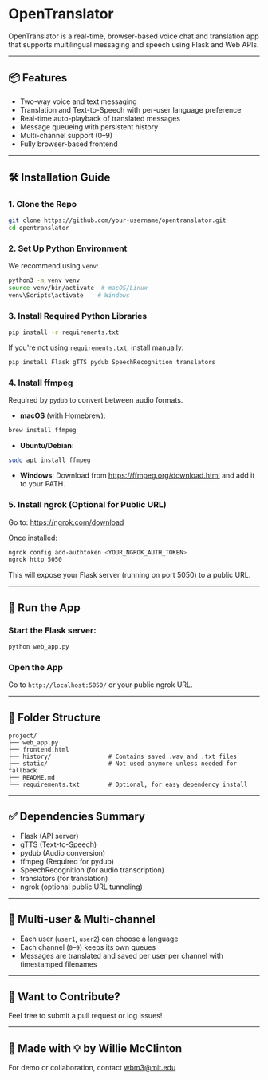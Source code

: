 # OpenTranslator

OpenTranslator is a real-time, browser-based voice chat and translation app that supports multilingual messaging and speech using Flask and Web APIs.

---

## 📦 Features
- Two-way voice and text messaging
- Translation and Text-to-Speech with per-user language preference
- Real-time auto-playback of translated messages
- Message queueing with persistent history
- Multi-channel support (0–9)
- Fully browser-based frontend

---

## 🛠 Installation Guide

### 1. Clone the Repo
```bash
git clone https://github.com/your-username/opentranslator.git
cd opentranslator
```

### 2. Set Up Python Environment
We recommend using `venv`:
```bash
python3 -m venv venv
source venv/bin/activate  # macOS/Linux
venv\Scripts\activate    # Windows
```

### 3. Install Required Python Libraries
```bash
pip install -r requirements.txt
```
If you're not using `requirements.txt`, install manually:
```bash
pip install Flask gTTS pydub SpeechRecognition translators
```

### 4. Install ffmpeg
Required by `pydub` to convert between audio formats.

- **macOS** (with Homebrew):
```bash
brew install ffmpeg
```
- **Ubuntu/Debian**:
```bash
sudo apt install ffmpeg
```
- **Windows**:
Download from https://ffmpeg.org/download.html and add it to your PATH.

### 5. Install ngrok (Optional for Public URL)
Go to: https://ngrok.com/download

Once installed:
```bash
ngrok config add-authtoken <YOUR_NGROK_AUTH_TOKEN>
ngrok http 5050
```
This will expose your Flask server (running on port 5050) to a public URL.

---

## 🚀 Run the App

### Start the Flask server:
```bash
python web_app.py
```

### Open the App
Go to `http://localhost:5050/` or your public ngrok URL.

---

## 📂 Folder Structure
```
project/
├── web_app.py
├── frontend.html
├── history/                # Contains saved .wav and .txt files
├── static/                 # Not used anymore unless needed for fallback
├── README.md
└── requirements.txt        # Optional, for easy dependency install
```

---

## ✅ Dependencies Summary
- Flask (API server)
- gTTS (Text-to-Speech)
- pydub (Audio conversion)
- ffmpeg (Required for pydub)
- SpeechRecognition (for audio transcription)
- translators (for translation)
- ngrok (optional public URL tunneling)

---

## 👥 Multi-user & Multi-channel
- Each user (`user1`, `user2`) can choose a language
- Each channel (`0`–`9`) keeps its own queues
- Messages are translated and saved per user per channel with timestamped filenames

---

## 🧪 Want to Contribute?
Feel free to submit a pull request or log issues!

---

## 🧠 Made with 💡 by Willie McClinton
For demo or collaboration, contact wbm3@mit.edu

